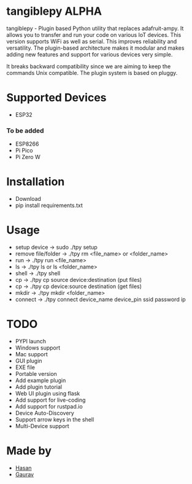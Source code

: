 # tangiblepy ALPHA

tangiblepy - Plugin based Python utility that replaces adafruit-ampy. It allows you to transfer and run your code on various IoT devices. This version supports WiFi as well as serial. This improves reliability and versatility.  The plugin-based architecture makes it modular and makes adding new features and support for various devices very simple.
	
It breaks backward compatibility since we are aiming to keep the commands Unix compatible. 
The plugin system is based on pluggy.

# Supported Devices
  * ESP32
### To be added
  * ESP8266
  * Pi Pico
  * Pi Zero W

# Installation
  * Download
  * pip install requirements.txt

# Usage
* setup device -> sudo ./tpy setup
* remove file/folder -> ./tpy rm <file_name> or <folder_name>
* run -> ./tpy run <file_name>
* ls -> ./tpy ls or ls <folder_name>
* shell -> ./tpy shell
* cp -> ./tpy cp source device:destination (put files)
* cp -> ./tpy cp device:source destination (get files)
* mkdir -> ./tpy mkdir <folder_name>
* connect -> ./tpy connect device_name device_pin ssid password ip 

# TODO
* PYPI launch
* Windows support
* Mac support
* GUI plugin
* EXE file
* Portable version
* Add example plugin 
* Add plugin tutorial
* Web UI plugin using flask
* Add support for live-coding
* Add support for rustpad.io 
* Device Auto-Discovery
* Support arrow keys in the shell
* Multi-Device support

# Made by
* [Hasan](https://curiouswala.com/)
* [Gaurav](https://gauravn.com/)


